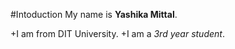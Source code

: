 #Intoduction
My name is **Yashika Mittal**.

+I am from DIT University.
+I am a *3rd year student*.


